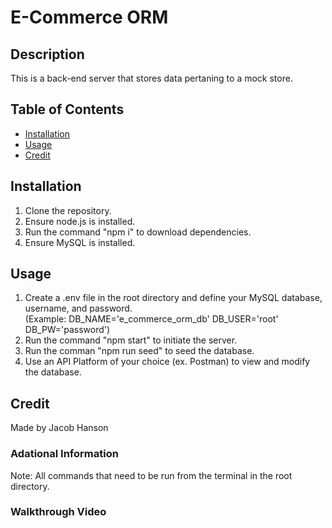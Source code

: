 # E-Commerce ORM
## Description
This is a back-end server that stores data pertaning to a mock store.

## Table of Contents
* [Installation](#installation)
* [Usage](#usage)
* [Credit](#credit)

## Installation
1. Clone the repository.
2. Ensure node.js is installed.
3. Run the command "npm i" to download dependencies.
4. Ensure MySQL is installed.

## Usage
1. Create a .env file in the root directory and define your MySQL database, username, and password. <br/>
   (Example: DB_NAME='e_commerce_orm_db' DB_USER='root' DB_PW='password')
3. Run the command "npm start" to initiate the server.
4. Run the comman "npm run seed" to seed the database.
5. Use an API Platform of your choice (ex. Postman) to view and modify the database.

## Credit
Made by Jacob Hanson

### Adational Information
Note: All commands that need to be run from the terminal in the root directory.

### Walkthrough Video
